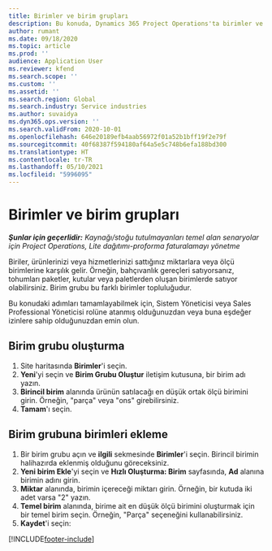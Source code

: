 ```yaml
---
title: Birimler ve birim grupları
description: Bu konuda, Dynamics 365 Project Operations'ta birimler ve birim grupları oluşturma hakkında bilgiler sağlanmaktadır.
author: rumant
ms.date: 09/18/2020
ms.topic: article
ms.prod: ''
audience: Application User
ms.reviewer: kfend
ms.search.scope: ''
ms.custom: ''
ms.assetid: ''
ms.search.region: Global
ms.search.industry: Service industries
ms.author: suvaidya
ms.dyn365.ops.version: ''
ms.search.validFrom: 2020-10-01
ms.openlocfilehash: 646e20189efb4aab56972f01a52b1bff19f2e79f
ms.sourcegitcommit: 40f68387f594180af64a5e5c748b6efa188bd300
ms.translationtype: HT
ms.contentlocale: tr-TR
ms.lasthandoff: 05/10/2021
ms.locfileid: "5996095"
---
```

# <a name="units-and-unit-groups"></a>Birimler ve birim grupları

_**Şunlar için geçerlidir:** Kaynağı/stoğu tutulmayanları temel alan senaryolar için Project Operations, Lite dağıtımı-proforma faturalamayı yönetme_

Biriler, ürünlerinizi veya hizmetlerinizi sattığınız miktarlara veya ölçü birimlerine karşılık gelir. Örneğin, bahçıvanlık gereçleri satıyorsanız, tohumları paketler, kutular veya paletlerden oluşan birimlerde satıyor olabilirsiniz. Birim grubu bu farklı birimler topluluğudur.

Bu konudaki adımları tamamlayabilmek için, Sistem Yöneticisi veya Sales Professional Yöneticisi rolüne atanmış olduğunuzdan veya buna eşdeğer izinlere sahip olduğunuzdan emin olun.

## <a name="create-a-unit-group"></a>Birim grubu oluşturma

1. Site haritasında **Birimler**'i seçin.
2. **Yeni**'yi seçin ve **Birim Grubu Oluştur** iletişim kutusuna, bir birim adı yazın.
3. **Birincil birim** alanında ürünün satılacağı en düşük ortak ölçü birimini girin. Örneğin, "parça" veya "ons" girebilirsiniz.
4. **Tamam**'ı seçin.

## <a name="add-units-to-a-unit-group"></a>Birim grubuna birimleri ekleme

1. Bir birim grubu açın ve **ilgili** sekmesinde **Birimler**'i seçin. Birincil birimin halihazırda eklenmiş olduğunu göreceksiniz.
2. **Yeni birim Ekle**'yi seçin ve **Hızlı Oluşturma: Birim** sayfasında, **Ad** alanına birimin adını girin.
3. **Miktar** alanında, birimin içereceği miktarı girin. Örneğin, bir kutuda iki adet varsa "2" yazın. 
4. **Temel birim** alanında, birime ait en düşük ölçü birimini oluşturmak için bir temel birim seçin. Örneğin, "Parça" seçeneğini kullanabilirsiniz.
5. **Kaydet**'i seçin:


[!INCLUDE[footer-include](../includes/footer-banner.md)]